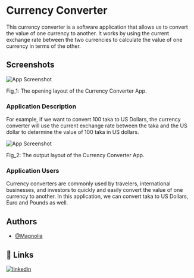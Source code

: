 
# Currency Converter

This currency converter is a software application that allows us to convert the value of one currency to another. It works by using the current exchange rate between the two currencies to calculate the value of one currency in terms of the other.



## Screenshots

![App Screenshot](https://lh3.googleusercontent.com/yazCdJxm81d3Rc0CC5N8mjIU39QBHrj23loh6AYpqcRov07FRL6mlksdRMTjL9ZZLaPVzCMVfRlZvFngFq2tjyO9Ov4kPxk0Z9Jz70U5)

Fig_1: The opening layout of the Currency Converter App.

### Application Description
For example, if we want to convert 100 taka to US Dollars, the currency converter will use the current exchange rate between the  taka and the US dollar to determine the value of 100 taka in US dollars.

![App Screenshot](https://lh3.googleusercontent.com/2eY4QLhSdiKVBs8eTsR0N3oXHW2IUA0XiJDrN9SilIHVWrJapA4CQasoG4FTyrsR1_oCJ2P-cgwLLe61XRVAvNgBI16bCysdSgJeHtSb)

Fig_2: The output layout of the Currency Converter App.


### Application Users
Currency converters are commonly used by travelers, international businesses, and investors to quickly and easily convert the value of one currency to another. In this application, we can convert taka to US Dollars, Euro and Pounds as well. 


## Authors

- [@Magnolia](https://github.com/Magnolia778)


## 🔗 Links

[![linkedin](https://img.shields.io/badge/linkedin-0A66C2?style=for-the-badge&logo=linkedin&logoColor=white)](https://www.linkedin.com/in/magnolia-biswas-028b38219/)

